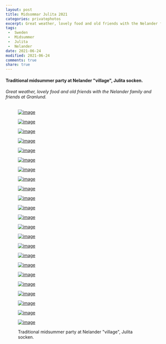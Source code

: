 ```yaml
---
layout: post
title: Midsommar Julita 2021
categories: privatephotos
excerpt: Great weather, lovely food and old friends with the Nelander family at Granlund.
tags:
 -  Sweden
 -  Midsummer
 -  Julita
 -  Nelander
date: 2021-06-24
modified: 2021-06-24
comments: true
share: true
---
```



#### Traditional midsummer party at Nelander "village", Julita socken.

###### Great weather, lovely food and old friends with the Nelander family and friends at Granlund.

<figure class='third'>

<a href="../../photos/se_20210624_nelander-midsommar/se_20210624_nelander-midsommar_m_DSC_4693.jpg"><img src="../../photos/se_20210624_nelander-midsommar/se_20210624_nelander-midsommar_m_DSC_4693.jpg" alt="image"></a>

<a href="../../photos/se_20210624_nelander-midsommar/se_20210624_nelander-midsommar_m_DSC_4694.jpg"><img src="../../photos/se_20210624_nelander-midsommar/se_20210624_nelander-midsommar_m_DSC_4694.jpg" alt="image"></a>

<a href="../../photos/se_20210624_nelander-midsommar/se_20210624_nelander-midsommar_m_DSC_4695.jpg"><img src="../../photos/se_20210624_nelander-midsommar/se_20210624_nelander-midsommar_m_DSC_4695.jpg" alt="image"></a>

<a href="../../photos/se_20210624_nelander-midsommar/se_20210624_nelander-midsommar_m_DSC_4696.jpg"><img src="../../photos/se_20210624_nelander-midsommar/se_20210624_nelander-midsommar_m_DSC_4696.jpg" alt="image"></a>

<a href="../../photos/se_20210624_nelander-midsommar/se_20210624_nelander-midsommar_m_DSC_4698.jpg"><img src="../../photos/se_20210624_nelander-midsommar/se_20210624_nelander-midsommar_m_DSC_4698.jpg" alt="image"></a>

<a href="../../photos/se_20210624_nelander-midsommar/se_20210624_nelander-midsommar_m_DSC_4699.jpg"><img src="../../photos/se_20210624_nelander-midsommar/se_20210624_nelander-midsommar_m_DSC_4699.jpg" alt="image"></a>

<a href="../../photos/se_20210624_nelander-midsommar/se_20210624_nelander-midsommar_m_DSC_4702.jpg"><img src="../../photos/se_20210624_nelander-midsommar/se_20210624_nelander-midsommar_m_DSC_4702.jpg" alt="image"></a>

<a href="../../photos/se_20210624_nelander-midsommar/se_20210624_nelander-midsommar_m_DSC_4705.jpg"><img src="../../photos/se_20210624_nelander-midsommar/se_20210624_nelander-midsommar_m_DSC_4705.jpg" alt="image"></a>

<a href="../../photos/se_20210624_nelander-midsommar/se_20210624_nelander-midsommar_m_DSC_4707.jpg"><img src="../../photos/se_20210624_nelander-midsommar/se_20210624_nelander-midsommar_m_DSC_4707.jpg" alt="image"></a>

<a href="../../photos/se_20210624_nelander-midsommar/se_20210624_nelander-midsommar_m_DSC_4708.jpg"><img src="../../photos/se_20210624_nelander-midsommar/se_20210624_nelander-midsommar_m_DSC_4708.jpg" alt="image"></a>

<a href="../../photos/se_20210624_nelander-midsommar/se_20210624_nelander-midsommar_m_DSC_4709.jpg"><img src="../../photos/se_20210624_nelander-midsommar/se_20210624_nelander-midsommar_m_DSC_4709.jpg" alt="image"></a>

<a href="../../photos/se_20210624_nelander-midsommar/se_20210624_nelander-midsommar_m_DSC_4710.jpg"><img src="../../photos/se_20210624_nelander-midsommar/se_20210624_nelander-midsommar_m_DSC_4710.jpg" alt="image"></a>

<a href="../../photos/se_20210624_nelander-midsommar/se_20210624_nelander-midsommar_m_DSC_4711.jpg"><img src="../../photos/se_20210624_nelander-midsommar/se_20210624_nelander-midsommar_m_DSC_4711.jpg" alt="image"></a>

<a href="../../photos/se_20210624_nelander-midsommar/se_20210624_nelander-midsommar_m_DSC_4712.jpg"><img src="../../photos/se_20210624_nelander-midsommar/se_20210624_nelander-midsommar_m_DSC_4712.jpg" alt="image"></a>

<a href="../../photos/se_20210624_nelander-midsommar/se_20210624_nelander-midsommar_m_DSC_4717.jpg"><img src="../../photos/se_20210624_nelander-midsommar/se_20210624_nelander-midsommar_m_DSC_4717.jpg" alt="image"></a>

<a href="../../photos/se_20210624_nelander-midsommar/se_20210624_nelander-midsommar_m_DSC_4721.jpg"><img src="../../photos/se_20210624_nelander-midsommar/se_20210624_nelander-midsommar_m_DSC_4721.jpg" alt="image"></a>

<a href="../../photos/se_20210624_nelander-midsommar/se_20210624_nelander-midsommar_m_DSC_4724.jpg"><img src="../../photos/se_20210624_nelander-midsommar/se_20210624_nelander-midsommar_m_DSC_4724.jpg" alt="image"></a>

<a href="../../photos/se_20210624_nelander-midsommar/se_20210624_nelander-midsommar_m_DSC_4725.jpg"><img src="../../photos/se_20210624_nelander-midsommar/se_20210624_nelander-midsommar_m_DSC_4725.jpg" alt="image"></a>

<a href="../../photos/se_20210624_nelander-midsommar/se_20210624_nelander-midsommar_m_DSC_4727.jpg"><img src="../../photos/se_20210624_nelander-midsommar/se_20210624_nelander-midsommar_m_DSC_4727.jpg" alt="image"></a>

<a href="../../photos/se_20210624_nelander-midsommar/se_20210624_nelander-midsommar_m_DSC_4729_1.jpg"><img src="../../photos/se_20210624_nelander-midsommar/se_20210624_nelander-midsommar_m_DSC_4729_1.jpg" alt="image"></a>

<a href="../../photos/se_20210624_nelander-midsommar/se_20210624_nelander-midsommar_m_DSC_4730.jpg"><img src="../../photos/se_20210624_nelander-midsommar/se_20210624_nelander-midsommar_m_DSC_4730.jpg" alt="image"></a>

<a href="../../photos/se_20210624_nelander-midsommar/se_20210624_nelander-midsommar_m_DSC_4731_1.jpg"><img src="../../photos/se_20210624_nelander-midsommar/se_20210624_nelander-midsommar_m_DSC_4731_1.jpg" alt="image"></a>

<a href="../../photos/se_20210624_nelander-midsommar/se_20210624_nelander-midsommar_m_DSC_4738.jpg"><img src="../../photos/se_20210624_nelander-midsommar/se_20210624_nelander-midsommar_m_DSC_4738.jpg" alt="image"></a>

<figcaption>Traditional midsummer party at Nelander "village", Julita socken.</figcaption>

</figure>
